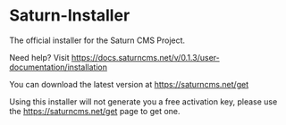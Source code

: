 # Saturn-Installer
The official installer for the Saturn CMS Project.

Need help? Visit https://docs.saturncms.net/v/0.1.3/user-documentation/installation

You can download the latest version at https://saturncms.net/get

Using this installer will not generate you a free activation key, please use the https://saturncms.net/get page to get one.
